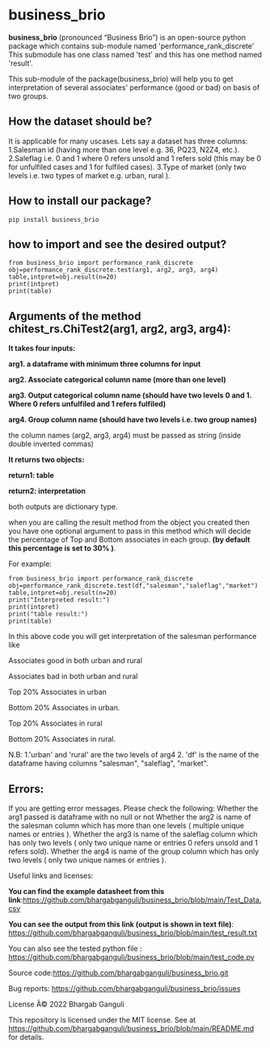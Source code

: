 # business_brio
**business_brio** (pronounced “Business Brio”) is an open-source python package which contains sub-module named 'performance_rank_discrete'
This submodule has one class named 'test' and this has one method named 'result'.

This sub-module of the package(business_brio) will help you to get interpretation of several associates' performance (good or bad) 
on basis of two groups.

## How the dataset should be?

It is applicable for many uscases.
Lets say a dataset has three columns:
 1.Salesman id (having more than one level e.g. 36, PQ23, N2Z4, etc.).
 2.Saleflag i.e. 0 and 1 where 0 refers unsold and 1 refers sold (this may be 0 for unfulfiled cases and 1 for fulfiled cases).
 3.Type of market (only two levels i.e. two types of market e.g. urban, rural ).


## How to install our package?

```
pip install business_brio
```

## how to import and see the desired output?
```
from business_brio import performance_rank_discrete
obj=performance_rank_discrete.test(arg1, arg2, arg3, arg4)
table,intpret=obj.result(n=20)
print(intpret)
print(table)
```
## Arguments of the method chitest_rs.ChiTest2(arg1, arg2, arg3, arg4):

**It takes four inputs:**

**arg1. a dataframe with minimum three columns for input**

**arg2. Associate categorical column name (more than one level)**

**arg3. Output categorical column name (should have two levels 0 and 1. Where 0 refers unfulfiled and 1 refers fulfiled)**

**arg4. Group column name (should have two levels i.e. two group names)**

the column names (arg2, arg3, arg4) must be passed as string (inside double inverted commas)

**It returns two objects:**

**return1: table**

**return2: interpretation**

both outputs are dictionary type.



when you are calling the result method from the object you created then you have one optional argument to pass in this method which will decide the percentage of Top and Bottom associates in each group. 
**(by default this percentage is set to 30% )**.

For example:
```
from business_brio import performance_rank_discrete
obj=performance_rank_discrete.test(df,"salesman","saleflag","market")
table,intpret=obj.result(n=20)
print("Interpreted result:")
print(intpret)
print("table result:")
print(table)
```
In this above code you will get interpretation of the salesman performance like 

Associates good in both urban and rural

Associates bad in both urban and rural

Top 20% Associates in urban

Bottom 20% Associates in urban.

Top 20% Associates in rural

Bottom 20% Associates in rural.

N.B: 1.'urban' and 'rural' are the two levels of arg4
     2. 'df' is the name of the dataframe having columns "salesman", "saleflag", "market".

   
## Errors:
 
 If you are getting error messages. Please check the following:
 Whether the arg1 passed is dataframe with no null or not
 Whether the arg2 is name of the salesman column which has more than one levels ( multiple unique names or entries ).
 Whether the arg3 is name of the saleflag column which has only two levels ( only two unique name or entries 0 refers unsold and 1 refers sold).
 Whether the arg4 is name of the group column which has only two levels ( only two unique names or entries ).



Useful links and licenses:

**You can find the example datasheet from this link**:https://github.com/bhargabganguli/business_brio/blob/main/Test_Data.csv

**You can see the output from this link (output is shown in text file)**: https://github.com/bhargabganguli/business_brio/blob/main/test_result.txt
 
You can also see the tested python file : https://github.com/bhargabganguli/business_brio/blob/main/test_code.py

Source code:https://github.com/bhargabganguli/business_brio.git

Bug reports: https://github.com/bhargabganguli/business_brio/issues


License
Â© 2022 Bhargab Ganguli

This repository is licensed under the MIT license. 
See at   https://github.com/bhargabganguli/business_brio/blob/main/README.md   for details.

